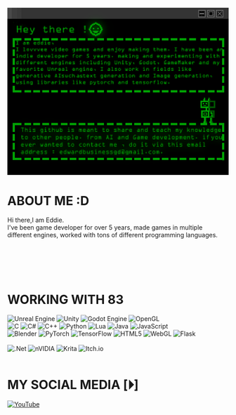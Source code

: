 

![Unreal Engine](https://github.com/GameDevRichtofen-G/GameDevRichtofen-G/blob/main/slide_3.gif)
# ABOUT ME :D
Hi there,I am Eddie.<br>I've been game developer for over 5 years, made games in multiple<br>different engines, worked with tons of different programming languages.

<br>
<br>
<br>
<br>

#  WORKING WITH 83
![Unreal Engine](https://img.shields.io/badge/unrealengine-3a3a3a.svg?style=for-the-badge&logo=unrealengine&logoColor=white)  ![Unity](https://img.shields.io/badge/unity-%23000000.svg?style=for-the-badge&logo=unity&logoColor=white) ![Godot Engine](https://img.shields.io/badge/GODOT-3a3a3a.svg?style=for-the-badge&logo=godot-engine)   ![OpenGL](https://img.shields.io/badge/OpenGL-%23000000.svg?style=for-the-badge&logo=opengl)<br>
![C](https://img.shields.io/badge/c-%2300599C.svg?style=for-the-badge&logo=c&logoColor=white) ![C#](https://img.shields.io/badge/c%23-%232C2D72.svg?style=for-the-badge&logo=csharp&logoColor=white) ![C++](https://img.shields.io/badge/c++-%2300599C.svg?style=for-the-badge&logo=c%2B%2B&logoColor=white) ![Python](https://img.shields.io/badge/python-%232C2D72?style=for-the-badge&logo=python&logoColor=ffdd54) ![Lua](https://img.shields.io/badge/lua-%2300599C.svg?style=for-the-badge&logo=lua&logoColor=white) ![Java](https://img.shields.io/badge/java-%232C2D72.svg?style=for-the-badge&logo=openjdk&logoColor=white) ![JavaScript](https://img.shields.io/badge/javascript-%2300599C.svg?style=for-the-badge&logo=javascript&logoColor=%23F7DF1E) <br>
![Blender](https://img.shields.io/badge/blender-%23F5792A.svg?style=for-the-badge&logo=blender&logoColor=white) ![PyTorch](https://img.shields.io/badge/PyTorch-%23EE4C2C.svg?style=for-the-badge&logo=PyTorch&logoColor=white) ![TensorFlow](https://img.shields.io/badge/TensorFlow-%23FF6F00.svg?style=for-the-badge&logo=TensorFlow&logoColor=white) ![HTML5](https://img.shields.io/badge/html5-%23E34F26.svg?style=for-the-badge&logo=html5&logoColor=white)  ![WebGL](https://img.shields.io/badge/WebGL-%23FF6F00?logo=webgl&logoColor=white&style=for-the-badge) ![Flask](https://img.shields.io/badge/flask-%23EE4C2C.svg?style=for-the-badge&logo=flask&logoColor=white)
  <br><br>
![.Net](https://img.shields.io/badge/.NET-5C2D91?style=for-the-badge&logo=.net&logoColor=white) ![nVIDIA](https://img.shields.io/badge/cuda-000000.svg?style=for-the-badge&logo=nVIDIA&logoColor=green)  ![Krita](https://img.shields.io/badge/Krita-203759?style=for-the-badge&logo=krita&logoColor=EEF37B)   ![Itch.io](https://img.shields.io/badge/Itch-%23FF0B34.svg?style=for-the-badge&logo=Itch.io&logoColor=white)
<br><br>
# MY SOCIAL MEDIA [⏵]
[![YouTube](https://img.shields.io/badge/YouTube-Subscribe-red?logo=youtube)](https://youtube.com/@gamedevrichtofen?si=94K3xRw6SBWS6tdT)



<!--
**GameDevRichtofen-G/GameDevRichtofen-G** is a ✨ _special_ ✨ repository because its `README.md` (this file) appears on your GitHub profile.

Here are some ideas to get you started:

- 🔭 I’m currently working on ...
- 🌱 I’m currently learning ...
- 👯 I’m looking to collaborate on ...
- 🤔 I’m looking for help with ...
- 💬 Ask me about ...
- 📫 How to reach me: ...
- 😄 Pronouns: ...
- ⚡ Fun fact: ...
-->
